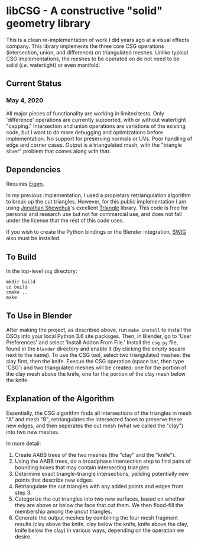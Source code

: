 # libCSG - A constructive "solid" geometry library #

This is a clean re-implementation of work I did years ago at a visual effects company.  This library implements the three core CSG operations (intersection, union, and difference) on triangulated meshes.  Unlike typical CSG implementations, the meshes to
be operated on do not need to be solid (*i.e.* watertight) or even manifold.

## Current Status ##
### May 4, 2020 ###
All major pieces of functionality are working in limited tests.  Only
'difference' operations are currently supported, with or without watertight
"capping."  Intersection and union operations are variations of the existing
code, but I want to do more debugging and optimizations before implementation.
No support for preserving normals or UVs.  Poor handling of edge and corner
cases.  Output is a triangulated mesh, with the "triangle sliver" problem that
comes along with that.


## Dependencies ##
Requires [Eigen](http://eigen.tuxfamily.org/index.php?title=Main_Page#Download).

In my previous implementation, I used a propietary retriangulation algorithm to break up
the cut triangles. However, for this public implementation I am using
[Jonathan Shewchuk](https://people.eecs.berkeley.edu/~jrs/)'s excellent
[Triangle](http://www.cs.cmu.edu/~quake/triangle.html) library. This code is free for
personal and research use but not for commercial use, and does not fall under the
license that the rest of this code uses.

If you wish to create the Python bindings or the Blender integration,
[SWIG](http://www.swig.org/) also must be installed.

## To Build ##
In the top-level ```csg``` directory:
```
mkdir build
cd build
cmake ..
make
```
## To Use in Blender ##
After making the project, as described above, run ```make install``` to install the DSOs into your local Python 3.6 site packages. Then, in Blender, go to 'User Preferences' and select 'Install Addon From File.'  Install the ```csg.py``` file, found in the ```blender``` directory and enable it (by clicking the empty square next to the name).  To use the CSG tool, select two triangulated meshes: the clay first, then the knife. Execue the CSG operation (space bar, then type 'CSG') and two triangulated meshes will be created: one for the portion of the clay mesh above the knife, one for the portion of the clay mesh below the knife.

## Explanation of the Algorithm ##
Essentially, the CSG algorithm finds all intersections of the triangles in mesh "A" and
mesh "B", retriangulates the intersected faces to preserve these new edges, and then
seperates the cut mesh (what we called the "clay") into two new meshes.

In more detail:
1. Create AABB trees of the two meshes (the "clay" and the "knife").
2. Using the AABB trees, do a broadphase intersection step to find pairs of
bounding boxes that may contain intersecting triangles
3. Determine exact triangle-triangle intersections, yeilding potentially new
points that describe new edges.
4. Retriangulate the cut triangles with any added points and edges from step 3.
5. Categorize the cut triangles into two new surfaces, based on whether they
are above or below the face that cut them. We then flood-fill the membership among
the uncut triangles.
6. Generate the output meshes by combining the four mesh fragment results (clay above the knife, clay below the knife, knife above the clay, knife below the clay) in
various ways, depending on the operation we desire.
